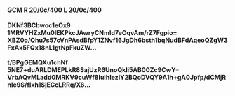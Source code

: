 #### GCM R 20/0c/400 L 20/0c/400
**DKNf3BCbwoc1eOx9**<br/>**1MRVYHZxMu0lEKPkcJAwryCNmId7eOqvAm/rZ7Fgpio=**<br/>**XBZ0o/Qhu7s57cVnPAsdBfpY1ZNvf16JgDh6bsth1bqNudBFdAqeoQZgW3FxAx5FQx18nL1gtNpFkuZW...**<br/><br/>
**t/BPgGEMQXu1chNf**<br/>**5NE7+duARLDMEPLkR8SajUzR6UnoQkIi5AB00Zc9CwY=**<br/>**VrbAQvMLadd0MRKV9cuWf8IulhIezlY2BQoDVQY9A1h+gA0Jpfp/dCMjRnIe9S/fIxh1SjECcLRRq/X6...**